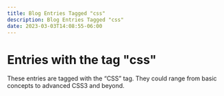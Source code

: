 ```yaml
---
title: Blog Entries Tagged "css"
description: Blog Entries Tagged "css"
date: 2023-03-03T14:08:55-06:00
---
```

# Entries with the tag "css"

These entries are tagged with the “CSS” tag. They could range from basic concepts to advanced CSS3 and beyond.
